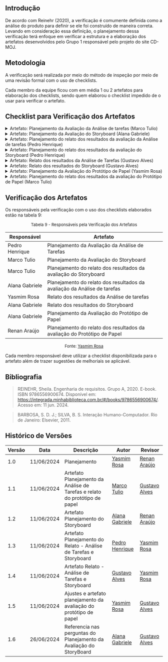 ## Introdução

De acordo com Reinehr (2020), a verificação é comumente definida como a análise do produto para definir se ele foi construído de maneira correta. Levando em consideração essa definição, o planejamento dessa verificação terá enfoque em verificar a estrutura e a elaboração dos artefatos desenvolvidos pelo Grupo 1 responsável pelo projeto do site CD-MOJ.

## Metodologia

A verificação será realizada por meio do método de inspeção por meio de uma revisão formal com o uso de checklists.

Cada membro da equipe ficou com em média 1 ou 2 artefatos para elaboração dos checklists, sendo quem elaborou o checklist impedido de o usar para verificar o artefato.

## Checklist para Verificação dos Artefatos

<details>
<summary>Artefato: Planejamento da Avaliação da Análise de tarefas (Marco Tulio)</summary>

As perguntas foram elaboradas seguindo as definições e passos sugeridos por Barbosa e Silva (2011) no capítulo 11 chamado de "Planejamento da Avaliação de IHC".

<h2> Checklist </h2>
<p> Na tabela 1, está o checklist elaborado: </p>

<font size="2"><p style="text-align: center"> Checklist de Verificação do Planejamento da Avaliação da Análise de tarefas </font>

<table>
  <thead>
    <tr>
      <th>Questão</th>
      <th>Resposta (Sim / Não / Incompleto)</th>
    </tr>
  </thead>
  <tbody>
    <tr>
      <td>1. O framework utilizado foi o DECIDE?</td>
      <td></td>
    </tr>
    <tr>
      <td>2. O(s) objetivo(s) foi/foram declarado(s) respeitando àqueles definidos por Sharp et al.? </td>
      <td></td>
    </tr>
    <tr>
      <td>3. Define como serão tratadas as questões éticas?</td>
      <td></td>
    </tr>
    <tr>
      <td>4. Planeja a realização do teste piloto bem como uma data para realização? 
     </td>
      <td></td>
    </tr>
    <tr>
      <td>5. Foi planejado como identificar e administrar as questões práticas da avaliação?
    </td>
      <td></td>
    </tr>
    <tr>
      <td>6. Está especificado como os dados serão
tratados e como serão apresentados? </td>
      <td></td>
    </tr>
  </tbody>
</table>

<font size="2"><p style="text-align: center">Fonte: <a href=""> Marco Tulio </a></p></font>

</details>

<details>
    <summary>Artefato: Planejamento da Avaliação do Storyboard  (Alana Gabriele) </summary>
    
As perguntas foram elaboradas seguindo as definições e passos sugeridos por Barbosa e Silva (2011) no capítulo 11 chamado de "Planejamento da Avaliação de IHC".

<h2> Checklist </h2>
<p> Na tabela 2, está o checklist elaborado: </p>

<font size="2"><p style="text-align: center"> Tabela 2 - Checklist de Verificação do Planejamento da Avaliação do Storyboard </font>

  <table>
  <thead>
    <tr>
      <th>Questão</th>
      <th>Resposta (Sim / Não / Incompleto)</th>
      <th>Rastreabilidade<th>
      <th>Captura de Tela<th>
    </tr>
  </thead>
  <tbody>
    <tr>
      <td>1. Está seguindo o framework DECIDE?</td>
      <td></td>
      <td>Item 11.8, página 279 e 280, SIMONE DINIZ JUNQUEIRO BARBOSA, BRUNO SANTANA DA SILVA, Interação Humano-Computador, 1a. Edição.</td>
      <td></td>
      <td><a href="../prints/PlanejamentoStoryboard1.png">Imagem</a></td>
    </tr>
    <tr>
      <td>2. Os objetivos da avaliação do storyboard foram claramente definidos?</td>
      <td></td>
      <td>Item 11.8, página 280, SIMONE DINIZ JUNQUEIRO BARBOSA, BRUNO SANTANA DA SILVA, Interação Humano-Computador, 1a. Edição.</td>
      <td></td>
      <td>  <a href="../prints/PlanejamentoStoryboard2.png">Imagem</a> </td>
    </tr>
    <tr>
      <td>3. O número dos participantes selecionados para a avaliação são suficientes para obter resultados representativos e confiáveis?</td>
      <td></td>
      <td>Item 11.8, página 280, SIMONE DINIZ JUNQUEIRO BARBOSA, BRUNO SANTANA DA SILVA, Interação Humano-Computador, 1a. Edição.</td>
      <td></td>
      <td>  <a href="../prints/PlanejamentoStoryboard3.png">Imagem</a> </td>
    </tr>
    <tr>
      <td>4. As questões éticas foram abordadas, garantindo o consentimento informado dos participantes?
     </td>
      <td></td>
      <td>Item 11.8, página 280, SIMONE DINIZ JUNQUEIRO BARBOSA, BRUNO SANTANA DA SILVA, Interação Humano-Computador, 1a. Edição.</td>
      <td></td>
      <td>  <a href="../prints/PlanejamentoStoryboard4.png">Imagem</a> </td>
    </tr>
    <tr>
      <td>5. As questões específicas que a avaliação pretender responder foram identificadas?
      </td>
      <td></td>
      <td>Item 11.8, página 280, SIMONE DINIZ JUNQUEIRO BARBOSA, BRUNO SANTANA DA SILVA, Interação Humano-Computador, 1a. Edição.</td>
      ß<td></td>
      <td>  <a href="../prints/PlanejamentoStoryboard6.png">Imagem</a> </td>
    </tr>
    <tr>
      <td>6. Foi realizado o teste piloto para testar previamente o ambiente e os materiais? </td>
      <td></td>
      <td>Item 11.7, página 275, SIMONE DINIZ JUNQUEIRO BARBOSA, BRUNO SANTANA DA SILVA, Interação Humano-Computador, 1a. Edição.</td>
      <td></td>
      <td>  <a href="../prints/PlanejamentoStoryboard5.png">Imagem</a> </td>
    </tr>
  </tbody>
</table>

<font size="2"><p style="text-align: center">Fonte: <a href=""> Alana Gabriele </a></p></font>

</details>

<details>
    <summary> Artefato: Planejamento do relato dos resultados da avaliação da Análise de tarefas (Pedro Henrique) </summary>

As perguntas foram elaboradas seguindo as definições e passos sugeridos por Barbosa e Silva (2011) no capítulo 11 chamado de "Planejamento da Avaliação de IHC", em especial o tópico Consolidação e Relato dos Resultados.

    <h2> Checklist </h2>

  <p> Na tabela 3, está o checklist elaborado: </p>

<font size="2"><p style="text-align: center"> Tabela 3 - Checklist de Verificação do Planejamento do relato dos resultados da avaliação da Análise de tarefas </font>

   <table>
  <thead>
    <tr>
      <th>Questão</th>
      <th>Resposta (Sim / Não / Incompleto)</th>
      <th>Rastreabilidade<th>
      <th>Captura de Tela<th>
    </tr>
  </thead>
  <tbody>
    <tr>
      <td>1. Os métodos de avaliação a serem utilizados foram escolhidos?</td>
      <td></td>
      <td> Barbosa, Simone D. J. et al. Interação Humano-Computador e Experiência do Usuário. Autopublicação, 2021, p. 272.</td>
      <td></td>
      <td> <a href="../prints/PlanejamentoResultadoStoryboard.png">Página 272</a> </td>
    </tr>
    <tr>
      <td>2. Os objetivos específicos da avaliação do storyboard foram definidos? 
      </td>
      <td></td>
      <td>Barbosa, Simone D. J. et al. Interação Humano-Computador e Experiência do Usuário. Autopublicação, 2021, p. 274.</td>
      <td></td>
      <td> <a href="../prints/PlanejamentoResultadoStoryboard1.png">Página 274</a> </td>
    </tr>
    <tr>
      <td>3.  O processo de avaliação foi revisado para identificar eficiência?
      </td>
      <td></td>
      <td>Barbosa, Simone D. J. et al. Interação Humano-Computador e Experiência do Usuário. Autopublicação, 2021, p. 276.</td>
      <td></td>
      <td> <a href="../prints/PlanejamentoResultadoStoryboard2.png">Página 276</a> </td>
    </tr>
    <tr>
      <td>4. Os métodos de análise dos dados coletados foram definidos? </td>
      <td></td>
      <td>Barbosa, Simone D. J. et al. Interação Humano-Computador e Experiência do Usuário. Autopublicação, 2021, p. 277.</td>
      <td></td>
      <td> <a href="../prints/PlanejamentoResultadoStoryboard3.png">Página 277</a> <br> 
    </tr>
    <tr>
      <td>5. Os próximos passos após a apresentação dos resultados foram planejados?
      </td>
      <td></td>
      <td> Barbosa, Simone D. J. et al. Interação Humano-Computador e Experiência do Usuário. Autopublicação, 2021, p. 279.</td>
      <td></td>
      <td> <a href="../prints/PlanejamentoResultadoStoryboard4.png">Página 279</a>  </td>
    </tr>
  </tbody>
</table>

<font size="2"><p style="text-align: center">Fonte: <a href=""> Pedro Henrique </a></p></font>

</details>

<details>
    <summary>Artefato: Planejamento do relato dos resultados da avaliação do Storyboard (Pedro Henrique)
</summary>

As perguntas foram elaboradas seguindo as definições e passos sugeridos por Barbosa e Silva (2011) no capítulo 11 chamado de "Planejamento da Avaliação de IHC", em especial o tópico Consolidação e Relato dos Resultados.

  <h2> Checklist </h2>
  <p> Na tabela 4, está o checklist elaborado: </p>

<font size="2"><p style="text-align: center"> Tabela 4 - Checklist de Verificação do Planejamento do relato dos resultados da avaliação do Storyboard </font>

  <table>
  <thead>
    <tr>
      <th>Questão</th>
      <th>Resposta (Sim / Não / Incompleto)</th>
      <th>Rastreabilidade<th>
      <th>Captura de Tela<th>
    </tr>
  </thead>
  <tbody>
    <tr>
      <td>1. Os métodos de avaliação a serem utilizados foram escolhidos?</td>
      <td></td>
      <td> Barbosa, Simone D. J. et al. Interação Humano-Computador e Experiência do Usuário. Autopublicação, 2021, p. 272.</td>
      <td></td>
      <td> <a href="../prints/PlanejamentoResultadoStoryboard.png">Página 272</a> </td>
    </tr>
    <tr>
      <td>2. Os objetivos específicos da avaliação do storyboard foram definidos? 
      </td>
      <td></td>
      <td>Barbosa, Simone D. J. et al. Interação Humano-Computador e Experiência do Usuário. Autopublicação, 2021, p. 274.</td>
      <td></td>
      <td> <a href="../prints/PlanejamentoResultadoStoryboard1.png">Página 274</a> </td>
    </tr>
    <tr>
      <td>3.  O processo de avaliação foi revisado para identificar eficiência?
      </td>
      <td></td>
      <td>Barbosa, Simone D. J. et al. Interação Humano-Computador e Experiência do Usuário. Autopublicação, 2021, p. 276.</td>
      <td></td>
      <td> <a href="../prints/PlanejamentoResultadoStoryboard2.png">Página 276</a> </td>
    </tr>
    <tr>
      <td>4. Os métodos de análise dos dados coletados foram definidos? </td>
      <td></td>
      <td>Barbosa, Simone D. J. et al. Interação Humano-Computador e Experiência do Usuário. Autopublicação, 2021, p. 277.</td>
      <td></td>
      <td> <a href="../prints/PlanejamentoResultadoStoryboard3.png">Página 277</a> <br> 
    </tr>
    <tr>
      <td>5. Os próximos passos após a apresentação dos resultados foram planejados?
      </td>
      <td></td>
      <td> Barbosa, Simone D. J. et al. Interação Humano-Computador e Experiência do Usuário. Autopublicação, 2021, p. 279.</td>
      <td></td>
      <td> <a href="../prints/PlanejamentoResultadoStoryboard4.png">Página 279</a>  </td>
    </tr>
  </tbody>
</table>

<font size="2"><p style="text-align: center">Fonte: <a href=""> Pedro Henrique </a></p></font>

</details>

<details>
    <summary> Arfetato: Relato dos resultados da Análise de Tarefas (Gustavo Alves) </summary>
    As perguntas foram elaboradas seguindo as definições e passos sugeridos por Barbosa e Silva (2011) no capítulo 11 chamado de "Planejamento da Avaliação de IHC", em especial o tópico Consolidação e Relato dos Resultados.

  <h2> Checklist </h2>
  <p> Na tabela 5, está o checklist elaborado: </p>

<font size="2"><p style="text-align: center"> Tabela 5 - Checklist de Verificação do Relato dos resultados da Análise de Tarefas </font>

<table>
  <thead>
    <tr>
      <th>Questão</th>
      <th>Resposta (Sim / Não / Incompleto)</th>
    </tr>
  </thead>
  <tbody>
    <tr>
      <td>1. O método de avaliação a ser utilizado foi escolhido?</td>
      <td></td>
    </tr>
    <tr>
      <td>2. Os objetivos específicos da avaliação foram definidos?
</td>
      <td></td>
    </tr>
    <tr>
      <td>3. Os problemas e dificuldades encontrados durante a avaliação foram documentados? </td>
      <td></td>
    </tr>
    <tr>
      <td>4. O planejamento de reprojeto foi iniciado com base nos resultados da avaliação
</td>
      <td></td>
    </tr>
    <tr>
      <td>5.As sugestões de melhoria baseadas nos resultados da avaliação foram propostas?  </td>
      <td></td>
    </tr>
  </tbody>
</table>

<font size="2"><p style="text-align: center">Fonte: <a href=""> Gustavo Alves </a></p></font>

</details>

<details>
    <summary> Artefato: Relato dos resultados do Storyboard (Gustavo Alves) </summary>

As perguntas foram elaboradas seguindo as definições e passos sugeridos por Barbosa e Silva (2011) no capítulo 11 chamado de "Planejamento da Avaliação de IHC", em especial o tópico Consolidação e Relato dos Resultados.

<h2> Checklist </h2>

  <p> Na tabela 6, está o checklist elaborado: </p>

<font size="2"><p style="text-align: center"> Tabela 6 - Checklist de Verificação do Relato dos resultados do Storyboard </font>

  <table>
  <thead>
    <tr>
      <th>Questão</th>
      <th>Resposta (Sim / Não / Incompleto)</th>
    </tr>
  </thead>
  <tbody>
    <tr>
      <td>1. Há uma explicação de como os resultados serão utilizados?
      </td>
      <td></td>
    </tr>
    <tr>
      <td>2. É citado sobre quais foram os instrumentos utilizados para a avaliação? (questionários, roteiros de entrevista, etc.)</td>
      <td></td>
    </tr>
    <tr>
      <td>3. O perfil dos participantes é representativo do público-alvo?
    </td>
      <td></td>
    </tr>
    <tr>
      <td>4. As respostas dos usuários foram analisadas para identificar padrões e tendências comuns?
 </td>
      <td></td>
    </tr>
    <tr>
      <td>5. As questões éticas relacionadas aos participantes foram abordadas?
     </td>
      <td></td>
    </tr>
    <tr>
      <td>6. Os recursos necessários (tempo, orçamento, avaliador) para implementar as melhorias estão identificados?
   </td>
      <td></td>
    </tr>
    <tr>
      <td>7. Foram implementadas alterações ou ajustes no storyboard em função de insights obtidos ou desafios encontrados durante a avaliação?
   </td>
      <td></td>
    </tr>
  </tbody>
</table>

<font size="2"><p style="text-align: center">Fonte: <a href=""> Gustavo Alves </a></p></font>

</details>

<details>
    <summary> Artefato: Planejamento da Avaliação do Protótipo de Papel (Yasmim Rosa)
 </summary>
 As perguntas foram elaboradas seguindo as definições e passos sugeridos por Barbosa e Silva (2011) no capítulo 11 chamado de "Planejamento da Avaliação de IHC".

    <h2> Checklist </h2>

  <p> Na tabela 7, está o checklist elaborado: </p>

<font size="2"><p style="text-align: center"> Tabela 7 - Checklist de Verificação do Planejamento da Avaliação do Protótipo de Papel </font>

  <table>
  <thead>
    <tr>
      <th>Questão</th>
      <th>Resposta (Sim / Não / Incompleto)</th>
    </tr>
  </thead>
  <tbody>
    <tr>
      <td>1. Utiliza o framework DECIDE?
      </td>
      <td></td>
    </tr>
    <tr>
      <td>2. O(s) objetivo(s) foi/foram declarado(s) respeitando àqueles definidos por Sharp et al.?
        </td>
      <td></td>
    </tr>
    <tr>
      <td>3. As perguntas exploratórias foram definidas com base no(s) objetivo(s) escolhido(s) de forma a serem respondidas ao fim da avaliação?
    </td>
      <td></td>
    </tr>
    <tr>
      <td>4. As questões práticas incluem etapas de preparação, recrutamento, organização temporal e espacial (cronograma e locais para realização) bem como o roteiro a ser utilizado? </td>
      <td></td>
    </tr>
    <tr>
      <td>5. São considerados os aspectos éticos para realização? É indicado em qual momento será introduzido ao participante durante a execução da avaliação?
     </td>
      <td></td>
    </tr>
    <tr>
      <td>6. É definida uma estrutura para apresentação dos dados bem como a estratégia a ser utilizada para análise dos dados?
      </td>
      <td></td>
    </tr>
    <tr>
      <td>7. O teste piloto foi realizado e ajustes realizados para um melhor andamento da avaliação?
      </td>
      <td></td>
    </tr>
  </tbody>
</table>

<font size="2"><p style="text-align: center">Fonte: <a href=""> Yasmim Rosa </a></p></font>

</details>

<details>
    <summary> Artefato: Planejamento do relato dos resultados da avaliação do Protótipo de Papel (Marco Tulio)
 </summary>
  As perguntas foram elaboradas seguindo as definições e passos sugeridos por Barbosa e Silva (2011) no capítulo 11 chamado de "Planejamento da Avaliação de IHC", em especial o tópico Consolidação e Relato dos Resultados.

    <h2> Checklist </h2>

  <p> Na tabela 8, está o checklist elaborado: </p>

<font size="2"><p style="text-align: center"> Tabela 8 - Checklist de Verificação do Planejamento do relato dos resultados da avaliação do Protótipo de Papel </font>

  <table>
  <thead>
    <tr>
      <th>Questão</th>
      <th>Resposta (Sim / Não / Incompleto)</th>
    </tr>
  </thead>
  <tbody>
    <tr>
      <td>1. Utiliza a estrutura definida no planejamento da avaliação?
      </td>
      <td></td>
    </tr>
    <tr>
      <td>2. Dedida uma secção para análise de dados dos participantes bem como uma explicação de como deve ser realizado?
        </td>
      <td></td>
    </tr>
    <tr>
      <td>3. Dedica uma secção para relato da interpretação e análise dos dados bem como uma explicação de como deve ser realizado?
    </td>
      <td></td>
    </tr>
    <tr>
      <td>4. Introduz sobre a metodologia aplicada? </td>
      <td></td>
    </tr>
    <tr>
      <td>5. Possui uma secção dedicada a sugestões de correções?
     </td>
      <td></td>
    </tr>
  </tbody>
</table>

<font size="2"><p style="text-align: center">Fonte: <a href=""> Marco Tulio </a></p></font>

</details>

## Verificação dos Artefatos

Os responsáveis pela verificação com o uso dos checklists elaborados estão na tabela 9:

<font size="2"><p style="text-align: center"> Tabela 9 - Responsáveis pela Verificação dos Artefatos </font>

<center>

| Responsável    | Artefato                                                                 |
| -------------- | ------------------------------------------------------------------------ |
| Pedro Henrique | Planejamento da Avaliação da Análise de Tarefas                          |
| Marco Tulio    | Planejamento da Avaliação do Storyboard                                  |
| Marco Tulio    | Planejamento do relato dos resultados da avaliação do Storyboard         |
| Alana Gabriele | Planejamento do relato dos resultados da avaliação da Análise de tarefas |
| Yasmim Rosa    | Relato dos resultados da Análise de tarefas                              |
| Alana Gabriele | Relato dos resultados do Storyboard                                      |
| Alana Gabriele | Planejamento da Avaliação do Protótipo de Papel                          |
| Renan Araújo   | Planejamento do relato dos resultados da avaliação do Protótipo de Papel |

</center>
<font size="2"><p style="text-align: center">Fonte: <a href=""> Yasmim Rosa </a></p></font>

Cada membro responsável deve utilizar a checklist disponibilizada para o artefato além de trazer sugestões de melhoriais se aplicável.

## Bibliografia

> REINEHR, Sheila. Engenharia de requisitos. Grupo A, 2020. E-book. ISBN 9786556900674. Disponível em: https://integrada.minhabiblioteca.com.br/#/books/9786556900674/. Acesso em: 11 jun. 2024.

> BARBOSA, S. D. J.; SILVA, B. S. Interação Humano-Computador. Rio de Janeiro: Elsevier, 2011.

## Histórico de Versões

| Versão | Data       | Descrição                                                                  | Autor                                       | Revisor                                      |
| ------ | ---------- | -------------------------------------------------------------------------- | ------------------------------------------- | -------------------------------------------- |
| 1.0    | 11/06/2024 | Planejamento                                                               | [Yasmim Rosa](https://github.com/yaskisoba) | [Renan Araújo](https://github.com/renantfm4) |
| 1.1    | 11/06/2024 | Artefato Planejamento da Análise de Tarefas e relato do protótipo de papel | [Marco Tulio](https://github.com/)          | [Gustavo Alves](https://github.com/)         |
| 1.2    | 11/06/2024 | Artefato Planejamento do Storyboard                                        | [Alana Gabriele](https://github.com/)       | [Renan Araújo](https://github.com/)          |
| 1.3    | 11/06/2024 | Artefato Planejamento do Relato - Análise de Tarefas e Storyboard          | [Pedro Henrique](https://github.com/)       | [Yasmim Rosa](https://github.com/)           |
| 1.4    | 11/06/2024 | Artefato Relato - Análise de Tarefas e Storyboard                          | [Gustavo Alves](https://github.com/)        | [Yasmim Rosa](https://github.com/)           |
| 1.5    | 11/06/2024 | Ajustes e artefato planejamento da avaliação do protótipo de papel         | [Yasmim Rosa](https://github.com/)          | [Gustavo Alves](https://github.com/)         |
| 1.6    | 26/06/2024 | Referencia nas perguntas do Planejamento da Avaliação do StoryBoard        | [Alana Gabriele](https://github.com/)       | [Gustavo Alves](https://github.com/)         |
